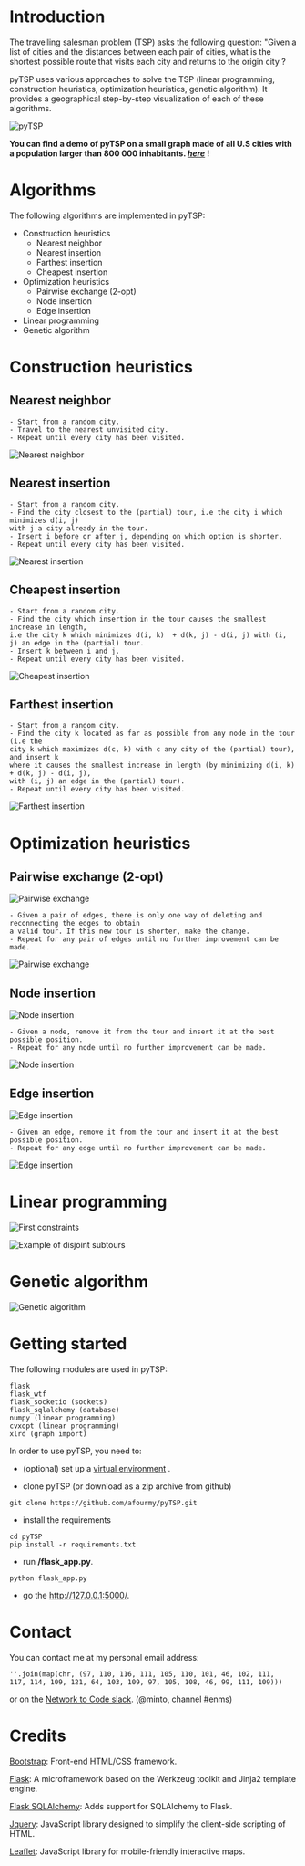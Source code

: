 # Introduction

The travelling salesman problem (TSP) asks the following question: "Given a list of cities and the distances between each pair of cities, what is the shortest possible route that visits each city and returns to the origin city ?

pyTSP uses various approaches to solve the TSP (linear programming, construction heuristics, optimization heuristics, genetic algorithm).
It provides a geographical step-by-step visualization of each of these algorithms.

![pyTSP](readme/intro.gif)

**You can find a demo of pyTSP on a small graph made of all U.S cities with a population larger than 800 000 inhabitants. _[here](http://google.com/)_ !**

# Algorithms

The following algorithms are implemented in pyTSP:

- Construction heuristics
  - Nearest neighbor
  - Nearest insertion
  - Farthest insertion
  - Cheapest insertion
- Optimization heuristics
  - Pairwise exchange (2-opt)
  - Node insertion
  - Edge insertion
- Linear programming
- Genetic algorithm

# Construction heuristics

## Nearest neighbor


```
- Start from a random city.
- Travel to the nearest unvisited city.
- Repeat until every city has been visited.
```

![Nearest neighbor](readme/nearest_neighbor.gif)

## Nearest insertion

```
- Start from a random city.
- Find the city closest to the (partial) tour, i.e the city i which minimizes d(i, j) 
with j a city already in the tour.
- Insert i before or after j, depending on which option is shorter.
- Repeat until every city has been visited.
```

![Nearest insertion](readme/nearest_insertion.gif)

## Cheapest insertion

```
- Start from a random city.
- Find the city which insertion in the tour causes the smallest increase in length,  
i.e the city k which minimizes d(i, k)  + d(k, j) - d(i, j) with (i, j) an edge in the (partial) tour.
- Insert k between i and j.
- Repeat until every city has been visited.
```

![Cheapest insertion](readme/cheapest_insertion.gif)

## Farthest insertion

```
- Start from a random city.
- Find the city k located as far as possible from any node in the tour (i.e the
city k which maximizes d(c, k) with c any city of the (partial) tour), and insert k
where it causes the smallest increase in length (by minimizing d(i, k)  + d(k, j) - d(i, j),
with (i, j) an edge in the (partial) tour).  
- Repeat until every city has been visited.
```

![Farthest insertion](readme/farthest_insertion.gif)

# Optimization heuristics

## Pairwise exchange (2-opt)

![Pairwise exchange](readme/pairwise_exchange.png)

```
- Given a pair of edges, there is only one way of deleting and reconnecting the edges to obtain
a valid tour. If this new tour is shorter, make the change.
- Repeat for any pair of edges until no further improvement can be made.
```

![Pairwise exchange](readme/pairwise_exchange.gif)

## Node insertion

![Node insertion](readme/node_insertion.png)

```
- Given a node, remove it from the tour and insert it at the best possible position.
- Repeat for any node until no further improvement can be made.
```

![Node insertion](readme/node_insertion.gif)

## Edge insertion

![Edge insertion](readme/edge_insertion.png)

```
- Given an edge, remove it from the tour and insert it at the best possible position.
- Repeat for any edge until no further improvement can be made.
```

![Edge insertion](readme/edge_insertion.gif)

# Linear programming

![First constraints](readme/linear_programming.png)

![Example of disjoint subtours](readme/subtours.png)

# Genetic algorithm

![Genetic algorithm](readme/genetic_algorithm.gif)

# Getting started

The following modules are used in pyTSP:
```
flask
flask_wtf
flask_socketio (sockets)
flask_sqlalchemy (database)
numpy (linear programming)
cvxopt (linear programming)
xlrd (graph import)
```

In order to use pyTSP, you need to:
    
- (optional) set up a [virtual environment](https://docs.python.org/3/library/venv.html) .

- clone pyTSP (or download as a zip archive from github)
```
git clone https://github.com/afourmy/pyTSP.git
```
    
- install the requirements
```
cd pyTSP
pip install -r requirements.txt
```

- run **/flask_app.py**.
```
python flask_app.py
```

- go the http://127.0.0.1:5000/.

# Contact

You can contact me at my personal email address:
```
''.join(map(chr, (97, 110, 116, 111, 105, 110, 101, 46, 102, 111, 
117, 114, 109, 121, 64, 103, 109, 97, 105, 108, 46, 99, 111, 109)))
```

or on the [Network to Code slack](http://networktocode.herokuapp.com "Network to Code slack"). (@minto, channel #enms)

# Credits 

[Bootstrap](https://getbootstrap.com/ "Bootstrap"): Front-end HTML/CSS framework.

[Flask](http://flask.pocoo.org/ "Flask"): A microframework based on the Werkzeug toolkit and Jinja2 template engine.

[Flask SQLAlchemy](http://flask-sqlalchemy.pocoo.org/ "Flask SQLAlchemy"): Adds support for SQLAlchemy to Flask.

[Jquery](https://jquery.com/ "Jquery"): JavaScript library designed to simplify the client-side scripting of HTML.

[Leaflet](http://leafletjs.com/ "Leaflet"): JavaScript library for mobile-friendly interactive maps.